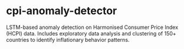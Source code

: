 # cpi-anomaly-detector
LSTM-based anomaly detection on Harmonised Consumer Price Index (HCPI) data. Includes exploratory data analysis and clustering of 150+ countries to identify inflationary behavior patterns.
